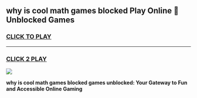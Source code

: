 
## why is cool math games blocked Play Online 👋 Unblocked Games
<h3>
<a href="https://news.freeplayer.one?title=why_is_cool_math_games_blocked&ref=17CMG">CLICK TO PLAY</a></h3>
<hr>

<h3>
<a href="https://news.freeplayer.one?title=why_is_cool_math_games_blocked&ref=17CMG">CLICK 2 PLAY</a>
  
</h3>

<a href="https://news.freeplayer.one?title=why_is_cool_math_games_blocked&ref=17CMG/"><img src="https://clearcache.store/games.png"></a>


**why is cool math games blocked games unblocked: Your Gateway to Fun and Accessible Online Gaming**

